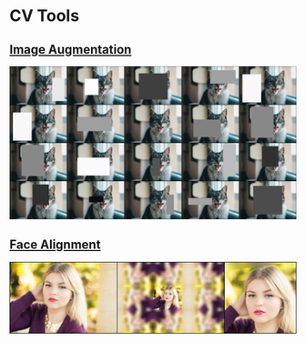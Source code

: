 # CV Tools

## [Image Augmentation](./augmentation/)

![](./augmentation/results/random_erasing.jpg)


## [Face Alignment](./mirror_padding/)

![](./face_alignment/mirror_padding/results/result_1.jpg)

